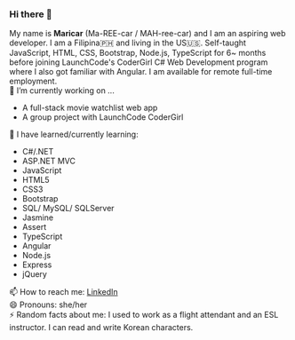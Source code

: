### Hi there 👋

<!--
**carrimaxx/carrimaxx** is a ✨ _special_ ✨ repository because its `README.md` (this file) appears on your GitHub profile.

Here are some ideas to get you started:

- 🔭 I’m currently working on ...
- 🌱 I’m currently learning ...
- 👯 I’m looking to collaborate on ...
- 🤔 I’m looking for help with ...
- 💬 Ask me about ...
- 📫 How to reach me: ...
- 😄 Pronouns: ...
- ⚡ Fun fact: ...

##### Github Stats
Commits: {{ COMMITS }}
Repositories: {{ REPOSITORIES }}
Account age: {{ ACCOUNT_AGE }}
-->
My name is **Maricar** (Ma-REE-car / MAH-ree-car) and I am an aspiring web developer. I am a Filipina🇵🇭 and living in the US🇺🇸. Self-taught JavaScript, HTML, CSS, Bootstrap, Node.js, TypeScript for 6~ months before joining LaunchCode's CoderGirl C# Web Development program where I also got familiar with Angular. I am available for remote full-time employment.
<br>
🔭 I’m currently working on ...
- A full-stack movie watchlist web app
- A group project with LaunchCode CoderGirl 

🌱 I have learned/currently learning:
- C#/.NET
- ASP.NET MVC
- JavaScript
- HTML5
- CSS3
- Bootstrap
- SQL/ MySQL/ SQLServer
- Jasmine
- Assert
- TypeScript
- Angular
- Node.js
- Express
- jQuery


📫 How to reach me: <a href="https://www.linkedin.com/authwall?trk=gf&trkInfo=AQHyjq3ww_dROwAAAXfhlx0ouoRAxqESwrt3D9h_GORCJ8qvG0OEH2tkpk-2J-GLNMD4aYXx_4BmNC8O6F9OOUQh9NSUkpU7AB-Aptqgw6DlwPtchajF2yfAVaGbg4oG6_SyZ08=&originalReferer=&sessionRedirect=https%3A%2F%2Fwww.linkedin.com%2Fin%2Fmaricar-walters%2F">LinkedIn</a>
<br>
😄 Pronouns: she/her
<br>
⚡ Random facts about me: I used to work as a flight attendant and an ESL instructor. I can read and write Korean characters. 
